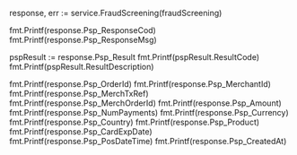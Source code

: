 response, err := service.FraudScreening(fraudScreening)

fmt.Printf(response.Psp_ResponseCod)
fmt.Printf(response.Psp_ResponseMsg)

pspResult := response.Psp_Result
fmt.Printf(pspResult.ResultCode)
fmt.Printf(pspResult.ResultDescription)

fmt.Printf(response.Psp_OrderId)
fmt.Printf(response.Psp_MerchantId)
fmt.Printf(response.Psp_MerchTxRef)
fmt.Printf(response.Psp_MerchOrderId)
fmt.Printf(response.Psp_Amount)
fmt.Printf(response.Psp_NumPayments)
fmt.Printf(response.Psp_Currency)
fmt.Printf(response.Psp_Country)
fmt.Printf(response.Psp_Product)
fmt.Printf(response.Psp_CardExpDate)
fmt.Printf(response.Psp_PosDateTime)
fmt.Printf(response.Psp_CreatedAt)
